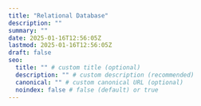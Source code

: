 ```yaml
---
title: "Relational Database"
description: ""
summary: ""
date: 2025-01-16T12:56:05Z
lastmod: 2025-01-16T12:56:05Z
draft: false
seo:
  title: "" # custom title (optional)
  description: "" # custom description (recommended)
  canonical: "" # custom canonical URL (optional)
  noindex: false # false (default) or true
---
```

